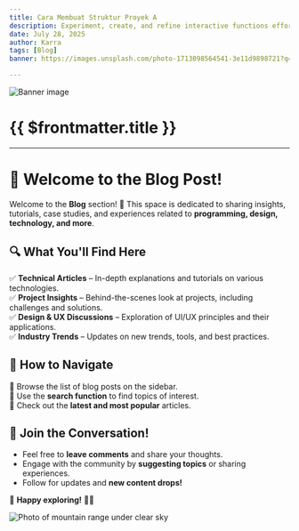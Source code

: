 ```yaml
---
title: Cara Membuat Struktur Proyek A
description: Experiment, create, and refine interactive functions effortlessly. Explore coding, creativity, and problem-solving in a hands-on environment designed for learning and innovation.
date: July 28, 2025
author: Karra
tags: [Blog]
banner: https://images.unsplash.com/photo-1713098564541-3e11d9898721?q=80&w=1932&auto=format&fit=crop&ixlib=rb-4.0.3&ixid=M3wxMjA3fDB8MHxwaG90by1wYWdlfHx8fGVufDB8fHx8fA%3D%3D

---
```


<script setup>
import ReadingTime from '../../.vitepress/theme/components/ReadingTime.vue';
import SocialShare from '../../.vitepress/theme/components/SocialShare.vue';
</script>

<img
  :src="$frontmatter.banner"
  alt="Banner image"
  class="post-banner"
/>

<h1 class="post-title">
  <span class="title-text">{{ $frontmatter.title }}</span>
  <span class="title-badges">
    <Badge
      v-for="tag in $frontmatter.tags"
      :key="tag"
      type="warning"
      :text="tag"
    />
  </span>
</h1>

<ReadingTime />
<SocialShare/>

---

# 📖 Welcome to the Blog Post!

Welcome to the **Blog** section! 🎉 This space is dedicated to sharing insights, tutorials, case studies, and experiences related to **programming, design, technology, and more**.

## 🔍 What You'll Find Here
✅ **Technical Articles** – In-depth explanations and tutorials on various technologies.  
✅ **Project Insights** – Behind-the-scenes look at projects, including challenges and solutions.  
✅ **Design & UX Discussions** – Exploration of UI/UX principles and their applications.  
✅ **Industry Trends** – Updates on new trends, tools, and best practices.  

## 🚀 How to Navigate
🔹 Browse the list of blog posts on the sidebar.  
🔹 Use the **search function** to find topics of interest.  
🔹 Check out the **latest and most popular** articles.  

## 💬 Join the Conversation!
- Feel free to **leave comments** and share your thoughts.
- Engage with the community by **suggesting topics** or sharing experiences.
- Follow for updates and **new content drops!**

🚀 **Happy exploring!** 🎨💡

![Photo of mountain range under clear sky](https://images.unsplash.com/photo-1501082183835-b7b33db89c3f?q=80&w=2920&auto=format&fit=crop&ixlib=rb-4.0.3&ixid=M3wxMjA3fDB8MHxwaG90by1wYWdlfHx8fGVufDB8fHx8fA%3D%3D#full)
